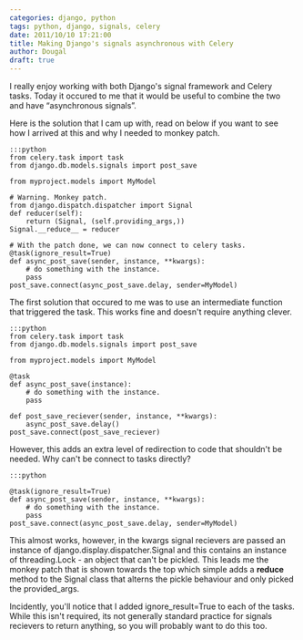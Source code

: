 ```yaml
---
categories: django, python
tags: python, django, signals, celery
date: 2011/10/10 17:21:00
title: Making Django's signals asynchronous with Celery
author: Dougal
draft: true
---
```


I really enjoy working with both Django's signal framework and Celery tasks.
Today it occured to me that it would be useful to combine the two and have
“asynchronous signals”.

Here is the solution that I cam up with, read on below if you want to see how
I arrived at this and why I needed to monkey patch.

    :::python
    from celery.task import task
    from django.db.models.signals import post_save

    from myproject.models import MyModel

    # Warning. Monkey patch.
    from django.dispatch.dispatcher import Signal
    def reducer(self):
        return (Signal, (self.providing_args,))
    Signal.__reduce__ = reducer

    # With the patch done, we can now connect to celery tasks.
    @task(ignore_result=True)
    def async_post_save(sender, instance, **kwargs):
        # do something with the instance.
        pass
    post_save.connect(async_post_save.delay, sender=MyModel)


The first solution that occured to me was to use an intermediate function that
triggered the task. This works fine and doesn't require anything clever.

    :::python
    from celery.task import task
    from django.db.models.signals import post_save

    from myproject.models import MyModel

    @task
    def async_post_save(instance):
        # do something with the instance.
        pass

    def post_save_reciever(sender, instance, **kwargs):
        async_post_save.delay()
    post_save.connect(post_save_reciever)


However, this adds an extra level of redirection to code that shouldn't be
needed. Why can't be connect to tasks directly?

    :::python

    @task(ignore_result=True)
    def async_post_save(sender, instance, **kwargs):
        # do something with the instance.
        pass
    post_save.connect(async_post_save.delay, sender=MyModel)

This almost works, however, in the kwargs signal recievers are passed an
instance of django.display.dispatcher.Signal and this contains an instance
of threading.Lock - an object that can't be pickled. This leads me the
monkey patch that is shown towards the top which simple adds a __reduce__
method to the Signal class that alterns the pickle behaviour and only picked
the provided_args.

Incidently, you'll notice that I added ignore_result=True to each of the tasks.
While this isn't required, its not generally standard practice for signals
recievers to return anything, so you will probably want to do this too.
